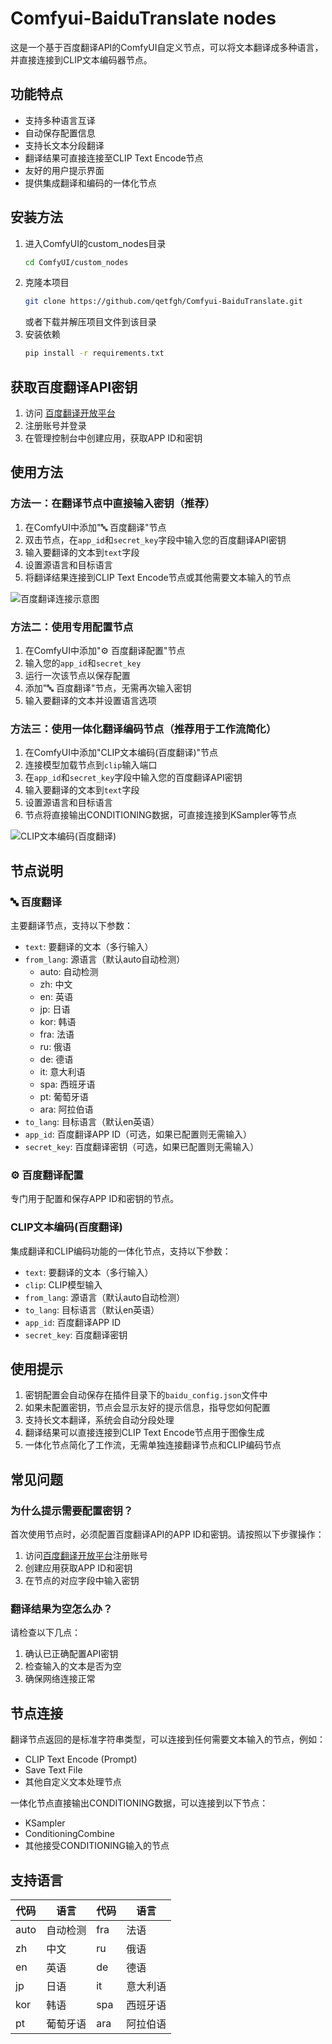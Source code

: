 # Comfyui-BaiduTranslate nodes

这是一个基于百度翻译API的ComfyUI自定义节点，可以将文本翻译成多种语言，并直接连接到CLIP文本编码器节点。

## 功能特点

- 支持多种语言互译
- 自动保存配置信息
- 支持长文本分段翻译
- 翻译结果可直接连接至CLIP Text Encode节点
- 友好的用户提示界面
- 提供集成翻译和编码的一体化节点

## 安装方法

1. 进入ComfyUI的custom_nodes目录
   ```bash
   cd ComfyUI/custom_nodes
   ```
2. 克隆本项目
   ```bash
   git clone https://github.com/qetfgh/Comfyui-BaiduTranslate.git
   ```
   或者下载并解压项目文件到该目录
3. 安装依赖
   ```bash
   pip install -r requirements.txt
   ```

## 获取百度翻译API密钥

1. 访问 [百度翻译开放平台](https://fanyi-api.baidu.com/)
2. 注册账号并登录
3. 在管理控制台中创建应用，获取APP ID和密钥

## 使用方法

### 方法一：在翻译节点中直接输入密钥（推荐）

1. 在ComfyUI中添加"🔤 百度翻译"节点
2. 双击节点，在`app_id`和`secret_key`字段中输入您的百度翻译API密钥
3. 输入要翻译的文本到`text`字段
4. 设置源语言和目标语言
5. 将翻译结果连接到CLIP Text Encode节点或其他需要文本输入的节点

![百度翻译连接示意图](https://github.com/user-attachments/assets/845e6576-4f53-46ec-9f53-d5337dd05e71)


### 方法二：使用专用配置节点

1. 在ComfyUI中添加"⚙️ 百度翻译配置"节点
2. 输入您的`app_id`和`secret_key`
3. 运行一次该节点以保存配置
4. 添加"🔤 百度翻译"节点，无需再次输入密钥
5. 输入要翻译的文本并设置语言选项

### 方法三：使用一体化翻译编码节点（推荐用于工作流简化）

1. 在ComfyUI中添加"CLIP文本编码(百度翻译)"节点
2. 连接模型加载节点到`clip`输入端口
3. 在`app_id`和`secret_key`字段中输入您的百度翻译API密钥
4. 输入要翻译的文本到`text`字段
5. 设置源语言和目标语言
6. 节点将直接输出CONDITIONING数据，可直接连接到KSampler等节点

![CLIP文本编码(百度翻译)](https://github.com/user-attachments/assets/343a0d26-1811-4bd8-9d98-63a182e520b8)


## 节点说明

### 🔤 百度翻译

主要翻译节点，支持以下参数：
- `text`: 要翻译的文本（多行输入）
- `from_lang`: 源语言（默认auto自动检测）
  - auto: 自动检测
  - zh: 中文
  - en: 英语
  - jp: 日语
  - kor: 韩语
  - fra: 法语
  - ru: 俄语
  - de: 德语
  - it: 意大利语
  - spa: 西班牙语
  - pt: 葡萄牙语
  - ara: 阿拉伯语
- `to_lang`: 目标语言（默认en英语）
- `app_id`: 百度翻译APP ID（可选，如果已配置则无需输入）
- `secret_key`: 百度翻译密钥（可选，如果已配置则无需输入）

### ⚙️ 百度翻译配置

专门用于配置和保存APP ID和密钥的节点。

### CLIP文本编码(百度翻译)

集成翻译和CLIP编码功能的一体化节点，支持以下参数：
- `text`: 要翻译的文本（多行输入）
- `clip`: CLIP模型输入
- `from_lang`: 源语言（默认auto自动检测）
- `to_lang`: 目标语言（默认en英语）
- `app_id`: 百度翻译APP ID
- `secret_key`: 百度翻译密钥

## 使用提示

1. 密钥配置会自动保存在插件目录下的`baidu_config.json`文件中
2. 如果未配置密钥，节点会显示友好的提示信息，指导您如何配置
3. 支持长文本翻译，系统会自动分段处理
4. 翻译结果可以直接连接到CLIP Text Encode节点用于图像生成
5. 一体化节点简化了工作流，无需单独连接翻译节点和CLIP编码节点

## 常见问题

### 为什么提示需要配置密钥？

首次使用节点时，必须配置百度翻译API的APP ID和密钥。请按照以下步骤操作：
1. 访问[百度翻译开放平台](https://fanyi-api.baidu.com/product/113)注册账号
2. 创建应用获取APP ID和密钥
3. 在节点的对应字段中输入密钥

### 翻译结果为空怎么办？

请检查以下几点：
1. 确认已正确配置API密钥
2. 检查输入的文本是否为空
3. 确保网络连接正常

## 节点连接

翻译节点返回的是标准字符串类型，可以连接到任何需要文本输入的节点，例如：
- CLIP Text Encode (Prompt)
- Save Text File
- 其他自定义文本处理节点

一体化节点直接输出CONDITIONING数据，可以连接到以下节点：
- KSampler
- ConditioningCombine
- 其他接受CONDITIONING输入的节点

## 支持语言

| 代码 | 语言   | 代码 | 语言     |
|------|--------|------|----------|
| auto | 自动检测 | fra  | 法语     |
| zh   | 中文   | ru   | 俄语     |
| en   | 英语   | de   | 德语     |
| jp   | 日语   | it   | 意大利语 |
| kor  | 韩语   | spa  | 西班牙语 |
| pt   | 葡萄牙语 | ara  | 阿拉伯语 |
